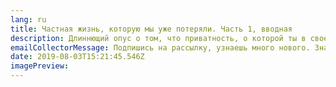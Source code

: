```yaml
---
lang: ru
title: Частная жизнь, которую мы уже потеряли. Часть 1, вводная
description: Длиннющий опус о том, что приватность, о которой ты в своем дофаминовом угаре вообще не паришься, возможно самое важное, что у нас было. \nЧасть 1, как именно собирают наши данные.
emailCollectorMessage: Подпишись на рассылку, узнаешь много нового. Знаю, bad PR, но должен сразу предупредить. Я солью тебя Нашему Стратегическому Врагу© США и их компании Mailchimp. Они мне помогают с рассылкой писем.\nДа, даже тут твои данные кому-то сливают.
date: 2019-08-03T15:21:45.546Z
imagePreview:
---
```

